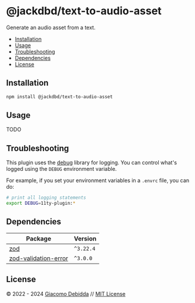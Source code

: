 # @jackdbd/text-to-audio-asset

<!-- [![npm version](https://badge.fury.io/js/@jackdbd%2Ftext-to-audio-asset.svg)](https://badge.fury.io/js/@jackdbd%2Ftext-to-audio-asset)
[![install size](https://packagephobia.com/badge?p=@jackdbd/text-to-audio-asset)](https://packagephobia.com/result?p=@jackdbd/text-to-audio-asset)
[![Socket Badge](https://socket.dev/api/badge/npm/package/@jackdbd/text-to-audio-asset)](https://socket.dev/npm/package/@jackdbd/text-to-audio-asset) -->

Generate an audio asset from a text.

- [Installation](#installation)
- [Usage](#usage)
- [Troubleshooting](#troubleshooting)
- [Dependencies](#dependencies)
- [License](#license)

## Installation

```sh
npm install @jackdbd/text-to-audio-asset
```

## Usage

TODO

## Troubleshooting

This plugin uses the [debug](https://github.com/debug-js/debug) library for logging.
You can control what's logged using the `DEBUG` environment variable.

For example, if you set your environment variables in a `.envrc` file, you can do:

```sh
# print all logging statements
export DEBUG=11ty-plugin:*
```

## Dependencies

| Package | Version |
|---|---|
| [zod](https://www.npmjs.com/package/zod) | `^3.22.4` |
| [zod-validation-error](https://www.npmjs.com/package/zod-validation-error) | `^3.0.0` |

## License

&copy; 2022 - 2024 [Giacomo Debidda](https://www.giacomodebidda.com/) // [MIT License](https://spdx.org/licenses/MIT.html)

